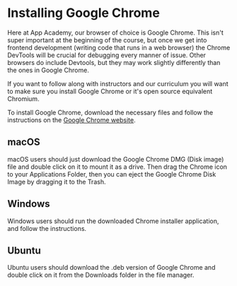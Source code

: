 # Installing Google Chrome

Here at App Academy, our browser of choice is Google Chrome. This isn't super important at the beginning of the course, but once we get into frontend development (writing code that runs in a web browser) the Chrome DevTools will be crucial for debugging every manner of issue. Other browsers do include Devtools, but they may work slightly differently than the ones in Google Chrome.

If you want to follow along with instructors and our curriculum you will want to make sure you install Google Chrome or it's open source equivalent Chromium.

To install Google Chrome, download the necessary files and follow the instructions on the [Google Chrome website][chrome-dl].

## macOS

macOS users should just download the Google Chrome DMG (Disk image) file and double click on it to mount it as a drive. Then drag the Chrome icon to your Applications Folder, then you can eject the Google Chrome Disk Image by dragging it to the Trash.

## Windows

Windows users should run the downloaded Chrome installer application, and follow the instructions.

## Ubuntu

Ubuntu users should download the .deb version of Google Chrome and double click on it from the Downloads folder in the file manager.

[chrome-dl]: https://www.google.com/chrome/browser/desktop/index.html
